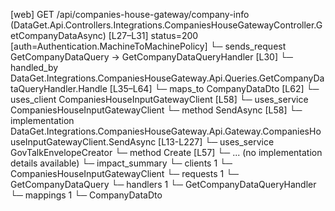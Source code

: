 [web] GET /api/companies-house-gateway/company-info  (DataGet.Api.Controllers.Integrations.CompaniesHouseGatewayController.GetCompanyDataAsync)  [L27–L31] status=200 [auth=Authentication.MachineToMachinePolicy]
  └─ sends_request GetCompanyDataQuery -> GetCompanyDataQueryHandler [L30]
    └─ handled_by DataGet.Integrations.CompaniesHouseGateway.Api.Queries.GetCompanyDataQueryHandler.Handle [L35–L64]
      └─ maps_to CompanyDataDto [L62]
      └─ uses_client CompaniesHouseInputGatewayClient [L58]
      └─ uses_service CompaniesHouseInputGatewayClient
        └─ method SendAsync [L58]
          └─ implementation DataGet.Integrations.CompaniesHouseGateway.Api.Gateway.CompaniesHouseInputGatewayClient.SendAsync [L13-L227]
      └─ uses_service GovTalkEnvelopeCreator
        └─ method Create [L57]
          └─ ... (no implementation details available)
  └─ impact_summary
    └─ clients 1
      └─ CompaniesHouseInputGatewayClient
    └─ requests 1
      └─ GetCompanyDataQuery
    └─ handlers 1
      └─ GetCompanyDataQueryHandler
    └─ mappings 1
      └─ CompanyDataDto

